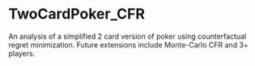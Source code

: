 # TwoCardPoker_CFR
An analysis of a simplified 2 card version of poker using counterfactual regret minimization. Future extensions include Monte-Carlo CFR and 3+ players.
